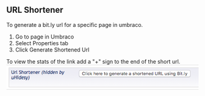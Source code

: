 ## URL Shortener
To generate a bit.ly url for a specific page in umbraco.

  1. Go to page in Umbraco
  2. Select Properties tab
  3. Click Generate Shortened Url

To view the stats of the link add a "+" sign to the end of the short url.
<img src="/images/page/generate-short-url.png" />
